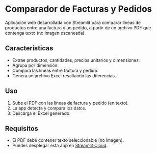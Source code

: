 # Comparador de Facturas y Pedidos

Aplicación web desarrollada con Streamlit para comparar líneas de productos entre una factura y un pedido, a partir de un archivo PDF que contenga texto (no imagen escaneada).

## Características

- Extrae productos, cantidades, precios unitarios y dimensiones.
- Agrupa por dimensión.
- Compara las líneas entre factura y pedido.
- Genera un archivo Excel resaltando las diferencias.

## Uso

1. Sube el PDF con las líneas de factura y pedido (en texto).
2. La app detecta y compara los datos.
3. Descarga el Excel generado.

## Requisitos

- El PDF debe contener texto seleccionable (no imagen).
- Puedes desplegar esta app en [Streamlit Cloud](https://streamlit.io/cloud).
